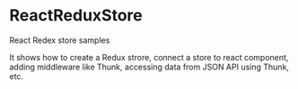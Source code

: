 # ReactReduxStore
React Redex store samples

It shows how to create a Redux strore, connect a store to react component, adding middleware like Thunk, accessing data from JSON API using Thunk, etc.
